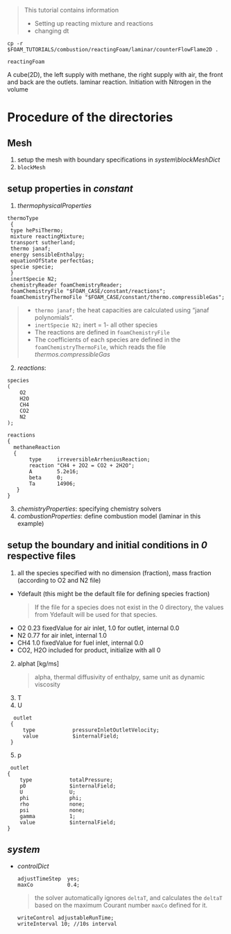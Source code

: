> This tutorial contains information
> - Setting up reacting mixture and reactions
> - changing dt



`cp -r $FOAM_TUTORIALS/combustion/reactingFoam/laminar/counterFlowFlame2D .`

`reactingFoam`

A cube(2D), the left supply with methane, the right supply with air, the front and back are the outlets. laminar reaction. Initiation  with Nitrogen in the volume

# Procedure of the directories
## Mesh
1. setup the mesh with boundary specifications in _system\blockMeshDict_  
2. `blockMesh`

## setup properties in _constant_
   1. _thermophysicalProperties_
   ```
   thermoType
    {
    type hePsiThermo;
    mixture reactingMixture;
    transport sutherland;
    thermo janaf; 
    energy sensibleEnthalpy;
    equationOfState perfectGas;
    specie specie;
    }
    inertSpecie N2;
    chemistryReader foamChemistryReader;
    foamChemistryFile "$FOAM_CASE/constant/reactions";
    foamChemistryThermoFile "$FOAM_CASE/constant/thermo.compressibleGas";
   ```
     
   > - `thermo janaf;`  the heat capacities are calculated using “janaf polynomials”.
   > - `inertSpecie N2;` inert = 1- all other species
   > - The reactions are defined in `foamChemistryFile`
   > - The coefficients of each species are defined in the `foamChemistryThermoFile`, which reads the file _thermos.compressibleGas_ 
     
 2. _reactions_: 
   ```
   species
   (
       O2
       H2O
       CH4
       CO2
       N2
   );

   reactions
   {
     methaneReaction
     {
          type     irreversibleArrheniusReaction;
          reaction "CH4 + 2O2 = CO2 + 2H2O";
          A        5.2e16;
          beta     0;
          Ta       14906;
      }
  }
  ```
3. _chemistryProperties_: specifying chemistry solvers
4. _combustionProperties_: define combustion model (laminar in this example)

## setup the boundary and initial conditions in _0_ respective files
  1. all the species specified with no dimension (fraction), mass fraction (according to O2 and N2 file)
   - Ydefault (this might be the default file for defining species fraction)
     > If the file for a species does not exist in the 0 directory, the values from Ydefault will be used for that species.
   - O2 0.23 fixedValue for air inlet, 1.0 for outlet, internal 0.0
   - N2 0.77 for air inlet, internal 1.0
   - CH4 1.0 fixedValue for fuel inlet, internal 0.0
   - CO2, H2O included for product, initialize with all 0 
 2. alphat [kg/ms]
     > alpha, thermal diffusivity of enthalpy, same unit as dynamic viscosity
 3. T
 4. U
   ```
     outlet
    {
        type            pressureInletOutletVelocity;
        value           $internalField;
    }

   ```
 5. p
   ```
    outlet
   {
       type            totalPressure;
       p0              $internalField;
       U               U;
       phi             phi;
       rho             none;
       psi             none;
       gamma           1;
       value           $internalField;
   }
 ```
## _system_
   - _controlDict_
     ```
     adjustTimeStep  yes;
     maxCo           0.4;
     ```
     > the solver automatically ignores `deltaT`, and calculates the `deltaT` based on the maximum Courant number `maxCo` defined for it.
     ```
     writeControl adjustableRunTime;
     writeInterval 10; //10s interval
     ```
